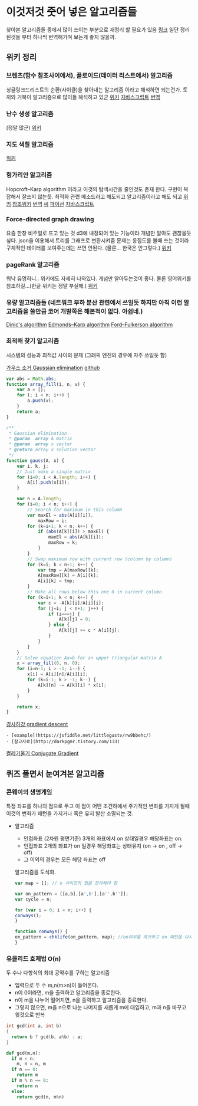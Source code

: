 # 이것저것 줏어 넣은 알고리즘들

찾아본 알고리즘들 중에서 많이 쓰이는 부분으로 재정리 할 필요가 있음
[링크](https://en.wikipedia.org/wiki/List_of_algorithms)
일단 정리 된것들 부터 하나씩 번역해가며 보는게 좋지 않을까.

## 위키 정리

### 브렌츠(함수 참조사이에서), 플로이드(데이터 리스트에서) 알고리즘

싱글링크드리스트의 순환(사이클)을 찾아내는 알고리즘 이라고 해석하면 되는건가. 토끼와 거북이 알고리즘으로 많이들 해석하고 있군
[위키](https://en.wikipedia.org/wiki/Cycle_detection)
[자바스크립트](https://gist.github.com/borgar/3317728)
[번역](http://egloos.zum.com/minjang/v/1687021)

### 난수 생성 알고리즘

(정말 많군)
[위키](https://namu.wiki/w/%EB%82%9C%EC%88%98%EC%83%9D%EC%84%B1)

### 지도 색칠 알고리즘

[위키](https://ko.wikipedia.org/wiki/%EA%B7%B8%EB%9E%98%ED%94%84_%EC%83%89%EC%B9%A0)

### 헝가리안 알고리즘

Hopcroft–Karp algorithm 이라고 이것의 탐색시간을 줄인것도 존재 한다. 구현이 복잡해서 잘쓰지 않는듯.
최적화 관련 메소드라고 해도되고 알고리즘이라고 해도 되고
[위키](https://en.wikipedia.org/wiki/Hungarian_algorithm)
[참조위키](http://wiki.yonseics.net/index.php/%ED%97%9D%EA%B0%80%EB%A6%AC%EC%95%88_%EB%A9%94%EC%86%8C%EB%93%9C)
[번역](http://kin.naver.com/qna/detail.nhn?d1id=1&dirId=1040101&docId=64696783&qb=x%20uwobiuvsgguN680rXl)
[씨](https://github.com/maandree/hungarian-algorithm-n3/blob/master/hungarian.c)
[파이선](https://github.com/tdedecko/hungarian-algorithm)
[자바스크립트](https://github.com/addaleax/munkres-js)

### Force-directed graph drawing

요즘 한창 비주얼로 뜨고 있는 것
d3에 내장되어 있는 기능이라 개념만 알아도 괜찮을듯 싶다.
json을 이용해서 트리를 그래프로 변환시켜줌 문제는 응집도를 볼때 쓰는 것이라 구체적인 데이터를 보여주는데는 쓰면 안된다. (물론... 한국은 안그렇다.)
[위키](https://en.wikipedia.org/wiki/Force-directed_graph_drawing)

### pageRank 알고리즘

워낙 유명하니.. 위키에도 자세히 나와있다. 개념만 알아두는것이 좋다. 물론 영어위키를 참조하길...(한글 위키는 정말 부실해.)
[위키](https://en.wikipedia.org/wiki/PageRank)

### 유량 알고리즘들  (네트워크 부하 분산 관련에서 쓰일듯 하지만 아직 이런 알고리즘을 쓸만큼 코어 개발쪽은 해본적이 없다. 아쉽네.)

[Dinic's algorithm](https://en.wikipedia.org/wiki/Dinic%27s_algorithm)
[Edmonds–Karp algorithm](https://en.wikipedia.org/wiki/Edmonds%E2%80%93Karp_algorithm)
[Ford–Fulkerson algorithm](https://en.wikipedia.org/wiki/Ford%E2%80%93Fulkerson_algorithm)

### 최적해 찾기 알고리즘

시스템의 성능과 최적값 사이의 문제 (그래픽 엔진의 경우에 자주 쓰일듯 함)

[가우스 소거 Gaussian elimination](https://ko.wikipedia.org/wiki/%EA%B0%80%EC%9A%B0%EC%8A%A4_%EC%86%8C%EA%B1%B0%EB%B2%95)
[github](https://github.com/itsravenous/gaussian-elimination/blob/master/gauss.js)

```javascript
var abs = Math.abs;
function array_fill(i, n, v) {
    var a = [];
    for (; i < n; i++) {
        a.push(v);
    }
    return a;
}

/**
 * Gaussian elimination
 * @param  array A matrix
 * @param  array x vector
 * @return array x solution vector
 */
function gauss(A, x) {
    var i, k, j;
    // Just make a single matrix
    for (i=0; i < A.length; i++) {
        A[i].push(x[i]);
    }

    var n = A.length;
    for (i=0; i < n; i++) {
        // Search for maximum in this column
        var maxEl = abs(A[i][i]),
            maxRow = i;
        for (k=i+1; k < n; k++) {
            if (abs(A[k][i]) > maxEl) {
                maxEl = abs(A[k][i]);
                maxRow = k;
            }
        }
        // Swap maximum row with current row (column by column)
        for (k=i; k < n+1; k++) {
            var tmp = A[maxRow][k];
            A[maxRow][k] = A[i][k];
            A[i][k] = tmp;
        }
        // Make all rows below this one 0 in current column
        for (k=i+1; k < n; k++) {
            var c = -A[k][i]/A[i][i];
            for (j=i; j < n+1; j++) {
                if (i===j) {
                    A[k][j] = 0;
                } else {
                    A[k][j] += c * A[i][j];
                }
            }
        }
    }
    // Solve equation Ax=b for an upper triangular matrix A
    x = array_fill(0, n, 0);
    for (i=n-1; i > -1; i--) {
        x[i] = A[i][n]/A[i][i];
        for (k=i-1; k > -1; k--) {
            A[k][n] -= A[k][i] * x[i];
        }
    }

    return x;
}
```

[경사하강 gradient descent](https://ko.wikipedia.org/wiki/%EA%B2%BD%EC%82%AC_%ED%95%98%EA%B0%95%EB%B2%95)

    - [example](https://jsfiddle.net/littlegustv/rw9bbehc/)
    - [참고자료](http://darkpgmr.tistory.com/133)

[켤레기울기 Conjugate Gradient](https://ko.wikipedia.org/wiki/%EC%BC%A4%EB%A0%88%EA%B8%B0%EC%9A%B8%EA%B8%B0%EB%B2%95)

## 퀴즈 풀면서 눈여겨본 알고리즘

### 콘웨이의 생명게임

특정 좌표를 하나의 점으로 두고 이 점이 어떤 조건하에서 주기적인 변화를 가지게 될때 이것의 변화가 패턴을 가지거나 혹은 유지 발산 소멸되는 것.

- 알고리즘

  - 인접좌표 (2차원 평면기준) 3개의 좌표에서 on 상태일경우 해당좌표는 on.
  - 인접좌표 2개의 좌표가 on 일경우 해당좌표는 상태유지 (on -> on , off -> off)
  - 그 이외의 경우는 모든 해당 좌표는 off

  알고리즘을 도식화.

  ```javascript
  var map = []; // n 사이즈의 맵을 정의해야 함

  var on_pattern = [[a,b],[a',b'],[a'',b'']];
  var cycle = n;

  for (var i = 0; i < n; i++) {
  conways();
  }

  function conways() {
  on_pattern = chklife(on_pattern, map); //on여부를 체크하고 on 패턴을 다시 리턴한다.
  }
  ```

### 유클리드 호제법 O(n)

두 수나 다항식의 최대 공약수를 구하는 알고리즘

- 입력으로 두 수 m,n(m>n)이 들어온다.
- n이 0이라면, m을 출력하고 알고리즘을 종료한다.
- n이 m을 나누어 떨어지면, n을 출력하고 알고리즘을 종료한다.
- 그렇지 않으면, m을 n으로 나눈 나머지를 새롭게 m에 대입하고, m과 n을 바꾸고 윗것으로 반복

```c
int gcd(int a, int b)
{
  return b ? gcd(b, a%b) : a;
}
```

```python
def gcd(m,n):
  if m < n:
    m, n = n, m
  if n == 0:
    return m
  if m % n == 0:
    return n
  else:
    return gcd(n, m%n)
```
